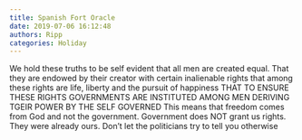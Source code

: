 ```yaml
---
title: Spanish Fort Oracle
date: 2019-07-06 16:12:48
authors: Ripp
categories: Holiday
---
```


 We hold these truths to be self evident that all men are created equal. That they are endowed by their creator with certain inalienable rights that among these rights are life, liberty and the pursuit of happiness 
THAT TO ENSURE THESE RIGHTS GOVERNMENTS ARE INSTITUTED AMONG MEN DERIVING TGEIR POWER BY THE SELF GOVERNED
This means that freedom comes from God and not the government.  Government does NOT grant us rights.  They were already ours.  Don’t let the politicians try to tell you otherwise
